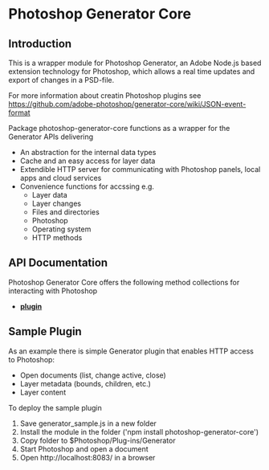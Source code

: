 # Photoshop Generator Core

## Introduction
This is a wrapper module for Photoshop Generator, an Adobe Node.js based extension technology for Photoshop, which allows a real time updates and export of changes in a PSD-file.

For more information about creatin Photoshop plugins see
https://github.com/adobe-photoshop/generator-core/wiki/JSON-event-format

Package photoshop-generator-core functions as a wrapper for the Generator APIs delivering
- An abstraction for the internal data types 
- Cache and an easy access for layer data
- Extendible HTTP server for communicating with Photoshop panels, local apps and cloud services
- Convenience functions for accssing e.g.
  - Layer data
  - Layer changes
  - Files and directories
  - Photoshop
  - Operating system
  - HTTP methods

## API Documentation
Photoshop Generator Core offers the following method collections for interacting with Photoshop
- [**plugin**](documentation/module-plugin.html)


## Sample Plugin
As an example there is simple Generator plugin that enables HTTP access to Photoshop:
- Open documents (list, change active, close)
- Layer metadata (bounds, children, etc.)
- Layer content 

To deploy the sample plugin 
1) Save generator_sample.js in a new folder 
2) Install the module in the folder ('npm install photoshop-generator-core')
3) Copy folder to $Photoshop/Plug-ins/Generator
4) Start Photoshop and open a document
5) Open http://localhost:8083/ in a browser


